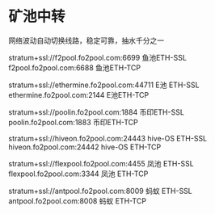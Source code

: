 # 矿池中转
网络波动自动切换线路，稳定可靠，抽水千分之一

stratum+ssl://f2pool.fo2pool.com:6699   鱼池ETH-SSL
f2pool.fo2pool.com:6688   鱼池ETH-TCP

stratum+ssl://ethermine.fo2pool.com:44711 E池 ETH-SSL
ethermine.fo2pool.com:2144 E池ETH-TCP

stratum+ssl://poolin.fo2pool.com:1884 币印ETH-SSL
poolin.fo2pool.com:1883 币印ETH-TCP

stratum+ssl://hiveon.fo2pool.com:24443 hive-OS ETH-SSL
hiveon.fo2pool.com:24442 hive-OS ETH-TCP

stratum+ssl://flexpool.fo2pool.com:4455 凤池 ETH-SSL
flexpool.fo2pool.com:3344 凤池 ETH-TCP

stratum+ssl://antpool.fo2pool.com:8009 蚂蚁 ETH-SSL
antpool.fo2pool.com:8008 蚂蚁 ETH-TCP
